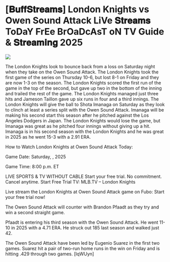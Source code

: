 # [𝐁𝐮𝐟𝐟𝐒𝐭𝐫𝐞𝐚𝐦𝐬] London Knights vs Owen Sound Attack LiVe 𝐒𝐭𝐫𝐞𝐚𝐦𝐬 ToDaY FrEe BrOaDcAsT oN TV Guide & 𝐒𝐭𝐫𝐞𝐚𝐦𝐢𝐧𝐠  2025  
  
  
[![](https://i.imgur.com/qSNzIqt.png)](https://movie.rssnews.media/MpcCmha.php)  
  
The London Knights look to bounce back from a loss on Saturday night when they take on the Owen Sound Attack. The London Knights took the first game of the series on Thursday 10-6, but lost 8-1 on Friday and they are now 1-3 on the season. The London Knights scored the first run of the game in the top of the second, but gave up two in the bottom of the inning and trailed the rest of the game. The London Knights managed just three hits and Jameson Taillon gave up six runs in four and a third innings. The London Knights will give the ball to Shota Imanaga on Saturday as they look to clinch at least a series split with the Owen Sound Attack. Imanaga will be making his second start this season after he pitched against the Los Angeles Dodgers in Japan. The London Knights would lose the game, but Imanaga was great as he pitched four innings without giving up a hit. Imanaga is in his second season with the London Knights and he was great in 2025 as he went 15-3 with a 2.91 ERA.

How to Watch London Knights at Owen Sound Attack Today:

Game Date: Saturday, , 2025

Game Time: 8:00 p.m. ET

LIVE SPORTS & TV WITHOUT CABLE
Start your free trial. No commitment. Cancel anytime.
Start Free Trial
TV: MLB.TV – London Knights

Live stream the London Knights at Owen Sound Attack game on Fubo: Start your free trial now!

The Owen Sound Attack will counter with Brandon Pfaadt as they try and win a second straight game.

Pfaadt is entering his third season with the Owen Sound Attack. He went 11-10 in 2025 with a 4.71 ERA. He struck out 185 last season and walked just 42.

The Owen Sound Attack have been led by Eugenio Suarez in the first two games. Suarez hit a pair of two-run home runs in the win on Friday and is hitting .429 through two games. [lqWUyn]